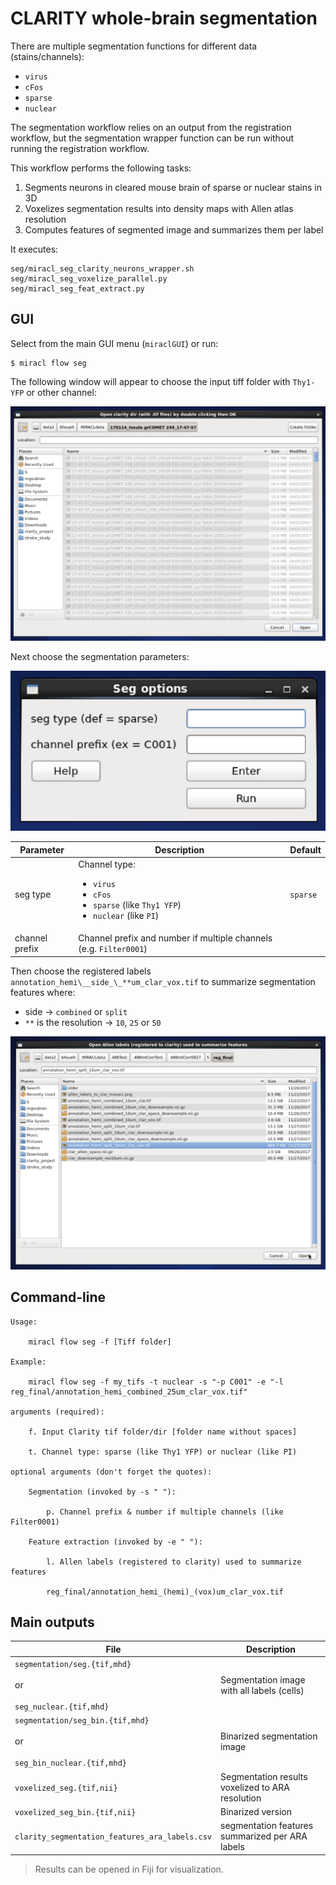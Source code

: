 # CLARITY whole-brain segmentation

There are multiple segmentation functions for different data (stains/channels):

- `virus`
- `cFos`
- `sparse`
- `nuclear`

The segmentation workflow relies on an output from the registration workflow,
but the segmentation wrapper function can be run without running the 
registration workflow.

This workflow performs the following tasks:

1) Segments neurons in cleared mouse brain of sparse or nuclear stains in 3D
2) Voxelizes segmentation results into density maps with Allen atlas resolution
3) Computes features of segmented image and summarizes them per label

It executes:

```
seg/miracl_seg_clarity_neurons_wrapper.sh
seg/miracl_seg_voxelize_parallel.py
seg/miracl_seg_feat_extract.py
```

## GUI

Select from the main GUI menu (`miraclGUI`) or run:

```
$ miracl flow seg
```

The following window will appear to choose the input tiff folder with 
`Thy1-YFP` or other channel:

![](seg1.png)

Next choose the segmentation parameters:

![](seg2.png)

| Parameter | Description | Default |
| ---       | ---         | ---     |
| seg type | Channel type: <ul><li>`virus`</li><li>`cFos`</li><li>`sparse` (like `Thy1 YFP`)</li><li>`nuclear` (like `PI`)</li></ul> | `sparse` |
| channel prefix | Channel prefix and number if multiple channels (e.g. `Filter0001`) | |

Then choose the registered labels `annotation_hemi\__side_\_**um_clar_vox.tif` to summarize segmentation features where:

* side -> `combined` or `split`
* `**` is the resolution -> `10`, `25` or `50`

![](seg3.png)

## Command-line

```
Usage:

    miracl flow seg -f [Tiff folder]

Example:

    miracl flow seg -f my_tifs -t nuclear -s "-p C001" -e "-l reg_final/annotation_hemi_combined_25um_clar_vox.tif"

arguments (required):

    f. Input Clarity tif folder/dir [folder name without spaces]

    t. Channel type: sparse (like Thy1 YFP) or nuclear (like PI)

optional arguments (don't forget the quotes):

    Segmentation (invoked by -s " "):

        p. Channel prefix & number if multiple channels (like Filter0001)

    Feature extraction (invoked by -e " "):

        l. Allen labels (registered to clarity) used to summarize features

        reg_final/annotation_hemi_(hemi)_(vox)um_clar_vox.tif
```

## Main outputs

| File | Description |
| ---  | ---         |
| `segmentation/seg.{tif,mhd}`<br><br>or<br><br>`seg_nuclear.{tif,mhd}` | Segmentation image with all labels (cells) |
| `segmentation/seg_bin.{tif,mhd}`<br><br>or<br><br>`seg_bin_nuclear.{tif,mhd}` | Binarized segmentation image |
| `voxelized_seg.{tif,nii}` | Segmentation results voxelized to ARA resolution |
| `voxelized_seg_bin.{tif,nii}` | Binarized version |
| `clarity_segmentation_features_ara_labels.csv` | segmentation features summarized per ARA labels |

> Results can be opened in Fiji for visualization.
